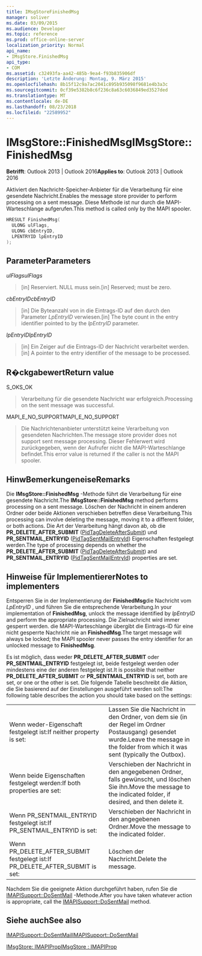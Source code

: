 ```yaml
---
title: IMsgStoreFinishedMsg
manager: soliver
ms.date: 03/09/2015
ms.audience: Developer
ms.topic: reference
ms.prod: office-online-server
localization_priority: Normal
api_name:
- IMsgStore.FinishedMsg
api_type:
- COM
ms.assetid: c32493fa-aa42-485b-9ea4-f93b835906df
description: 'Letzte Änderung: Montag, 9. März 2015'
ms.openlocfilehash: 8b15f12c9a7ac2041c895b935098f9681e4b3a3c
ms.sourcegitcommit: 0cf39e5382b8c6f236c8a63c6036849ed3527ded
ms.translationtype: MT
ms.contentlocale: de-DE
ms.lasthandoff: 08/23/2018
ms.locfileid: "22589952"
---
```

# <a name="imsgstorefinishedmsg"></a><span data-ttu-id="03aaf-103">IMsgStore::FinishedMsg</span><span class="sxs-lookup"><span data-stu-id="03aaf-103">IMsgStore::FinishedMsg</span></span>

  
  
<span data-ttu-id="03aaf-104">**Betrifft**: Outlook 2013 | Outlook 2016</span><span class="sxs-lookup"><span data-stu-id="03aaf-104">**Applies to**: Outlook 2013 | Outlook 2016</span></span> 
  
<span data-ttu-id="03aaf-105">Aktiviert den Nachricht-Speicher-Anbieter für die Verarbeitung für eine gesendete Nachricht.</span><span class="sxs-lookup"><span data-stu-id="03aaf-105">Enables the message store provider to perform processing on a sent message.</span></span> <span data-ttu-id="03aaf-106">Diese Methode ist nur durch die MAPI-Warteschlange aufgerufen.</span><span class="sxs-lookup"><span data-stu-id="03aaf-106">This method is called only by the MAPI spooler.</span></span>
  
```cpp
HRESULT FinishedMsg(
  ULONG ulFlags,
  ULONG cbEntryID,
  LPENTRYID lpEntryID
);
```

## <a name="parameters"></a><span data-ttu-id="03aaf-107">Parameter</span><span class="sxs-lookup"><span data-stu-id="03aaf-107">Parameters</span></span>

 <span data-ttu-id="03aaf-108">_ulFlags_</span><span class="sxs-lookup"><span data-stu-id="03aaf-108">_ulFlags_</span></span>
  
> <span data-ttu-id="03aaf-109">[in] Reserviert. NULL muss sein.</span><span class="sxs-lookup"><span data-stu-id="03aaf-109">[in] Reserved; must be zero.</span></span>
    
 <span data-ttu-id="03aaf-110">_cbEntryID_</span><span class="sxs-lookup"><span data-stu-id="03aaf-110">_cbEntryID_</span></span>
  
> <span data-ttu-id="03aaf-111">[in] Die Byteanzahl von in die Eintrags-ID auf den durch den Parameter _LpEntryID_ verwiesen.</span><span class="sxs-lookup"><span data-stu-id="03aaf-111">[in] The byte count in the entry identifier pointed to by the  _lpEntryID_ parameter.</span></span> 
    
 <span data-ttu-id="03aaf-112">_lpEntryID_</span><span class="sxs-lookup"><span data-stu-id="03aaf-112">_lpEntryID_</span></span>
  
> <span data-ttu-id="03aaf-113">[in] Ein Zeiger auf die Eintrags-ID der Nachricht verarbeitet werden.</span><span class="sxs-lookup"><span data-stu-id="03aaf-113">[in] A pointer to the entry identifier of the message to be processed.</span></span>
    
## <a name="return-value"></a><span data-ttu-id="03aaf-114">R�ckgabewert</span><span class="sxs-lookup"><span data-stu-id="03aaf-114">Return value</span></span>

<span data-ttu-id="03aaf-115">S_OK</span><span class="sxs-lookup"><span data-stu-id="03aaf-115">S_OK</span></span> 
  
> <span data-ttu-id="03aaf-116">Verarbeitung für die gesendete Nachricht war erfolgreich.</span><span class="sxs-lookup"><span data-stu-id="03aaf-116">Processing on the sent message was successful.</span></span>
    
<span data-ttu-id="03aaf-117">MAPI_E_NO_SUPPORT</span><span class="sxs-lookup"><span data-stu-id="03aaf-117">MAPI_E_NO_SUPPORT</span></span> 
  
> <span data-ttu-id="03aaf-118">Die Nachrichtenanbieter unterstützt keine Verarbeitung von gesendeten Nachrichten.</span><span class="sxs-lookup"><span data-stu-id="03aaf-118">The message store provider does not support sent message processing.</span></span> <span data-ttu-id="03aaf-119">Dieser Fehlerwert wird zurückgegeben, wenn der Aufrufer nicht die MAPI-Warteschlange befindet.</span><span class="sxs-lookup"><span data-stu-id="03aaf-119">This error value is returned if the caller is not the MAPI spooler.</span></span>
    
## <a name="remarks"></a><span data-ttu-id="03aaf-120">HinwBemerkungeneise</span><span class="sxs-lookup"><span data-stu-id="03aaf-120">Remarks</span></span>

<span data-ttu-id="03aaf-121">Die **IMsgStore::FinishedMsg** -Methode führt die Verarbeitung für eine gesendete Nachricht.</span><span class="sxs-lookup"><span data-stu-id="03aaf-121">The **IMsgStore::FinishedMsg** method performs processing on a sent message.</span></span> <span data-ttu-id="03aaf-122">Löschen der Nachricht in einem anderen Ordner oder beide Aktionen verschieben betreffen diese Verarbeitung.</span><span class="sxs-lookup"><span data-stu-id="03aaf-122">This processing can involve deleting the message, moving it to a different folder, or both actions.</span></span> <span data-ttu-id="03aaf-123">Die Art der Verarbeitung hängt davon ab, ob die **PR_DELETE_AFTER_SUBMIT** ([PidTagDeleteAfterSubmit](pidtagdeleteaftersubmit-canonical-property.md)) und **PR_SENTMAIL_ENTRYID** ([PidTagSentMailEntryId](pidtagsentmailentryid-canonical-property.md)) Eigenschaften festgelegt werden.</span><span class="sxs-lookup"><span data-stu-id="03aaf-123">The type of processing depends on whether the **PR_DELETE_AFTER_SUBMIT** ([PidTagDeleteAfterSubmit](pidtagdeleteaftersubmit-canonical-property.md)) and **PR_SENTMAIL_ENTRYID** ([PidTagSentMailEntryId](pidtagsentmailentryid-canonical-property.md)) properties are set.</span></span> 
  
## <a name="notes-to-implementers"></a><span data-ttu-id="03aaf-124">Hinweise für Implementierer</span><span class="sxs-lookup"><span data-stu-id="03aaf-124">Notes to implementers</span></span>

<span data-ttu-id="03aaf-125">Entsperren Sie in der Implementierung der **FinishedMsg**die Nachricht vom _LpEntryID_ , und führen Sie die entsprechende Verarbeitung.</span><span class="sxs-lookup"><span data-stu-id="03aaf-125">In your implementation of **FinishedMsg**, unlock the message identified by  _lpEntryID_ and perform the appropriate processing.</span></span> <span data-ttu-id="03aaf-126">Die Zielnachricht wird immer gesperrt werden. die MAPI-Warteschlange übergibt die Eintrags-ID für eine nicht gesperrte Nachricht nie an **FinishedMsg**.</span><span class="sxs-lookup"><span data-stu-id="03aaf-126">The target message will always be locked; the MAPI spooler never passes the entry identifier for an unlocked message to **FinishedMsg**.</span></span>
  
<span data-ttu-id="03aaf-127">Es ist möglich, dass weder **PR_DELETE_AFTER_SUBMIT** oder **PR_SENTMAIL_ENTRYID** festgelegt ist, beide festgelegt werden oder mindestens eine der anderen festgelegt ist.</span><span class="sxs-lookup"><span data-stu-id="03aaf-127">It is possible that neither **PR_DELETE_AFTER_SUBMIT** or **PR_SENTMAIL_ENTRYID** is set, both are set, or one or the other is set.</span></span> <span data-ttu-id="03aaf-128">Die folgende Tabelle beschreibt die Aktion, die Sie basierend auf der Einstellungen ausgeführt werden soll:</span><span class="sxs-lookup"><span data-stu-id="03aaf-128">The following table describes the action you should take based on the settings:</span></span> 
  
|||
|:-----|:-----|
|<span data-ttu-id="03aaf-129">Wenn weder-Eigenschaft festgelegt ist:</span><span class="sxs-lookup"><span data-stu-id="03aaf-129">If neither property is set:</span></span>  <br/> |<span data-ttu-id="03aaf-130">Lassen Sie die Nachricht in den Ordner, von dem sie (in der Regel im Ordner Postausgang) gesendet wurde.</span><span class="sxs-lookup"><span data-stu-id="03aaf-130">Leave the message in the folder from which it was sent (typically the Outbox).</span></span>  <br/> |
|<span data-ttu-id="03aaf-131">Wenn beide Eigenschaften festgelegt werden:</span><span class="sxs-lookup"><span data-stu-id="03aaf-131">If both properties are set:</span></span>  <br/> |<span data-ttu-id="03aaf-132">Verschieben der Nachricht in den angegebenen Ordner, falls gewünscht, und löschen Sie ihn.</span><span class="sxs-lookup"><span data-stu-id="03aaf-132">Move the message to the indicated folder, if desired, and then delete it.</span></span>  <br/> |
|<span data-ttu-id="03aaf-133">Wenn PR_SENTMAIL_ENTRYID festgelegt ist:</span><span class="sxs-lookup"><span data-stu-id="03aaf-133">If PR_SENTMAIL_ENTRYID is set:</span></span>  <br/> |<span data-ttu-id="03aaf-134">Verschieben der Nachricht in den angegebenen Ordner.</span><span class="sxs-lookup"><span data-stu-id="03aaf-134">Move the message to the indicated folder.</span></span>  <br/> |
|<span data-ttu-id="03aaf-135">Wenn PR_DELETE_AFTER_SUBMIT festgelegt ist:</span><span class="sxs-lookup"><span data-stu-id="03aaf-135">If PR_DELETE_AFTER_SUBMIT is set:</span></span>  <br/> |<span data-ttu-id="03aaf-136">Löschen der Nachricht.</span><span class="sxs-lookup"><span data-stu-id="03aaf-136">Delete the message.</span></span>  <br/> |
   
<span data-ttu-id="03aaf-137">Nachdem Sie die geeignete Aktion durchgeführt haben, rufen Sie die [IMAPISupport::DoSentMail](imapisupport-dosentmail.md) -Methode.</span><span class="sxs-lookup"><span data-stu-id="03aaf-137">After you have taken whatever action is appropriate, call the [IMAPISupport::DoSentMail](imapisupport-dosentmail.md) method.</span></span> 
  
## <a name="see-also"></a><span data-ttu-id="03aaf-138">Siehe auch</span><span class="sxs-lookup"><span data-stu-id="03aaf-138">See also</span></span>



[<span data-ttu-id="03aaf-139">IMAPISupport::DoSentMail</span><span class="sxs-lookup"><span data-stu-id="03aaf-139">IMAPISupport::DoSentMail</span></span>](imapisupport-dosentmail.md)
  
[<span data-ttu-id="03aaf-140">IMsgStore: IMAPIProp</span><span class="sxs-lookup"><span data-stu-id="03aaf-140">IMsgStore : IMAPIProp</span></span>](imsgstoreimapiprop.md)

